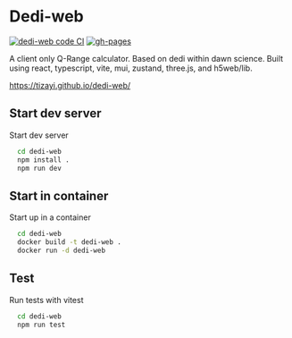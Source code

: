 # Dedi-web

[![dedi-web code CI](https://github.com/tizayi/dedi-web/actions/workflows/code.yml/badge.svg)](https://github.com/tizayi/dedi-web/actions/workflows/code.yml)
[![gh-pages](https://github.com/tizayi/dedi-web/actions/workflows/deploy.yml/badge.svg)](https://github.com/tizayi/dedi-web/actions/workflows/deploy.yml)

A client only Q-Range calculator. Based on dedi within dawn science. Built using react, typescript, vite, mui, zustand, three.js, and h5web/lib.

https://tizayi.github.io/dedi-web/

## Start dev server

Start dev server

```bash
  cd dedi-web
  npm install .
  npm run dev
```

## Start in container

Start up in a container

```bash
  cd dedi-web
  docker build -t dedi-web .
  docker run -d dedi-web
```

## Test

Run tests with vitest

```bash
  cd dedi-web
  npm run test
```
